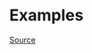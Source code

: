 


# Examples


[Source](http://www.rubydoc.info/gems/rubocop/RuboCop/Cop/Style/StringLiteralsInInterpolation)